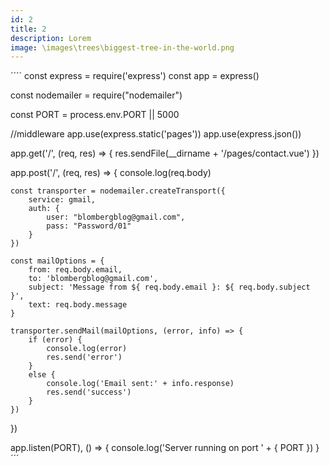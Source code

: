 ```yaml
---
id: 2
title: 2
description: Lorem
image: \images\trees\biggest-tree-in-the-world.png
---
```

´´´´
const express = require('express')
const app = express()

const nodemailer = require("nodemailer")

const PORT = process.env.PORT || 5000

//middleware
app.use(express.static('pages'))
app.use(express.json())

app.get('/', (req, res) => {
    res.sendFile(__dirname + '/pages/contact.vue')
})

app.post('/', (req, res) => {
    console.log(req.body)

    const transporter = nodemailer.createTransport({
        service: gmail,
        auth: {
            user: "blombergblog@gmail.com",
            pass: "Password/01"
        }
    })

    const mailOptions = {
        from: req.body.email,
        to: 'blombergblog@gmail.com',
        subject: 'Message from ${ req.body.email }: ${ req.body.subject }',
        text: req.body.message
    }

    transporter.sendMail(mailOptions, (error, info) => {
        if (error) {
            console.log(error)
            res.send('error')
        }
        else {
            console.log('Email sent:' + info.response)
            res.send('success')
        }
    })
})

app.listen(PORT), () => {
    console.log('Server running on port ' + { PORT })
}
´´´
